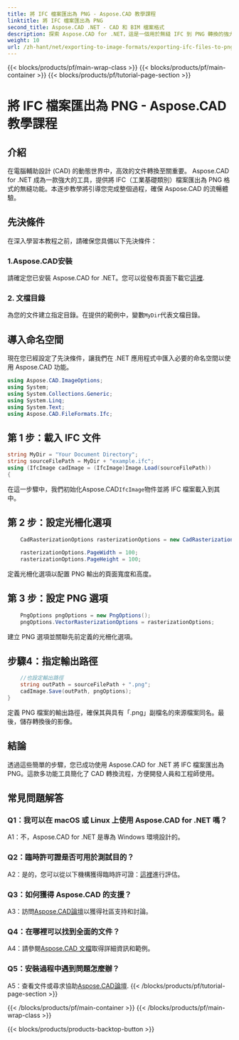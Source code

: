 ```yaml
---
title: 將 IFC 檔案匯出為 PNG - Aspose.CAD 教學課程
linktitle: 將 IFC 檔案匯出為 PNG
second_title: Aspose.CAD .NET - CAD 和 BIM 檔案格式
description: 探索 Aspose.CAD for .NET，這是一個用於無縫 IFC 到 PNG 轉換的強大解決方案。立即下載以進行高效的 CAD 檔案處理。
weight: 10
url: /zh-hant/net/exporting-to-image-formats/exporting-ifc-files-to-png/
---
```


{{< blocks/products/pf/main-wrap-class >}}
{{< blocks/products/pf/main-container >}}
{{< blocks/products/pf/tutorial-page-section >}}

# 將 IFC 檔案匯出為 PNG - Aspose.CAD 教學課程

## 介紹

在電腦輔助設計 (CAD) 的動態世界中，高效的文件轉換至關重要。 Aspose.CAD for .NET 成為一款強大的工具，提供將 IFC（工業基礎類別）檔案匯出為 PNG 格式的無縫功能。本逐步教學將引導您完成整個過程，確保 Aspose.CAD 的流暢體驗。

## 先決條件

在深入學習本教程之前，請確保您具備以下先決條件：

### 1.Aspose.CAD安裝

請確定您已安裝 Aspose.CAD for .NET。您可以從發布頁面下載它[這裡](https://releases.aspose.com/cad/net/).

### 2. 文檔目錄

為您的文件建立指定目錄。在提供的範例中，變數`MyDir`代表文檔目錄。

## 導入命名空間

現在您已經設定了先決條件，讓我們在 .NET 應用程式中匯入必要的命名空間以使用 Aspose.CAD 功能。

```csharp
using Aspose.CAD.ImageOptions;
using System;
using System.Collections.Generic;
using System.Linq;
using System.Text;
using Aspose.CAD.FileFormats.Ifc;
```

## 第 1 步：載入 IFC 文件

```csharp
string MyDir = "Your Document Directory";
string sourceFilePath = MyDir + "example.ifc";
using (IfcImage cadImage = (IfcImage)Image.Load(sourceFilePath))
{
```

在這一步驟中，我們初始化Aspose.CAD`IfcImage`物件並將 IFC 檔案載入到其中。

## 第 2 步：設定光柵化選項

```csharp
    CadRasterizationOptions rasterizationOptions = new CadRasterizationOptions();
   
    rasterizationOptions.PageWidth = 100;
    rasterizationOptions.PageHeight = 100;
```

定義光柵化選項以配置 PNG 輸出的頁面寬度和高度。

## 第 3 步：設定 PNG 選項

```csharp
    PngOptions pngOptions = new PngOptions();
    pngOptions.VectorRasterizationOptions = rasterizationOptions;
```

建立 PNG 選項並關聯先前定義的光柵化選項。

## 步驟4：指定輸出路徑

```csharp
    //也設定輸出路徑
    string outPath = sourceFilePath + ".png";
    cadImage.Save(outPath, pngOptions);
}
```

定義 PNG 檔案的輸出路徑，確保其與具有「.png」副檔名的來源檔案同名。最後，儲存轉換後的影像。

## 結論

透過這些簡單的步驟，您已成功使用 Aspose.CAD for .NET 將 IFC 檔案匯出為 PNG。這款多功能工具簡化了 CAD 轉換流程，方便開發人員和工程師使用。

## 常見問題解答

### Q1：我可以在 macOS 或 Linux 上使用 Aspose.CAD for .NET 嗎？

A1：不，Aspose.CAD for .NET 是專為 Windows 環境設計的。

### Q2：臨時許可證是否可用於測試目的？

 A2：是的，您可以從以下機構獲得臨時許可證：[這裡](https://purchase.aspose.com/temporary-license/)進行評估。

### Q3：如何獲得 Aspose.CAD 的支援？

 A3：訪問[Aspose.CAD論壇](https://forum.aspose.com/c/cad/19)以獲得社區支持和討論。

### Q4：在哪裡可以找到全面的文件？

 A4：請參閱[Aspose.CAD 文檔](https://reference.aspose.com/cad/net/)取得詳細資訊和範例。

### Q5：安裝過程中遇到問題怎麼辦？

 A5：查看文件或尋求協助[Aspose.CAD論壇](https://forum.aspose.com/c/cad/19).
{{< /blocks/products/pf/tutorial-page-section >}}

{{< /blocks/products/pf/main-container >}}
{{< /blocks/products/pf/main-wrap-class >}}

{{< blocks/products/products-backtop-button >}}
